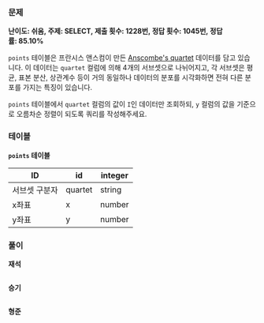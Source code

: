 ### 문제

**난이도: 쉬움, 주제: SELECT, 제출 횟수: 1228번, 정답 횟수: 1045번, 정답률: 85.10%**

`points` 테이블은 프란시스 앤스컴이 만든 [Anscombe's quartet](https://en.wikipedia.org/wiki/Anscombe%27s_quartet) 데이터를 담고 있습니다. 이 데이터는 `quartet` 컬럼에 의해 4개의 서브셋으로 나뉘어지고, 각 서브셋은 평균, 표본 분산, 상관계수 등이 거의 동일하나 데이터의 분포를 시각화하면 전혀 다른 분포를 가지는 특징이 있습니다.

`points` 테이블에서 `quartet` 컬럼의 값이 `I`인 데이터만 조회하되, `y` 컬럼의 값을 기준으로 오름차순 정렬이 되도록 쿼리를 작성해주세요.

### 테이블

**`points` 테이블**

| ID | id | integer |
| --- | --- | --- |
| 서브셋 구분자 | quartet | string |
| x좌표 | x | number |
| y좌표 | y | number |

### 풀이

**재석**

```sql

```

**승기**

```sql

```

**형준**

```sql

```
